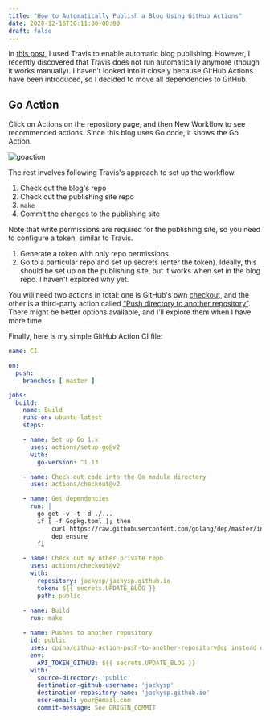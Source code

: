 ```yaml
---
title: "How to Automatically Publish a Blog Using GitHub Actions"
date: 2020-12-16T16:11:00+08:00
draft: false
---
```


In [this post](/posts/travis-git-push), I used Travis to enable automatic blog publishing. However, I recently discovered that Travis does not run automatically anymore (though it works manually). I haven’t looked into it closely because GitHub Actions have been introduced, so I decided to move all dependencies to GitHub.

## Go Action

Click on Actions on the repository page, and then New Workflow to see recommended actions. Since this blog uses Go code, it shows the Go Action.

![goaction](/posts/images/20201216163209.png)

The rest involves following Travis's approach to set up the workflow.

1. Check out the blog's repo
2. Check out the publishing site repo
3. `make`
4. Commit the changes to the publishing site

Note that write permissions are required for the publishing site, so you need to configure a token, similar to Travis.

1. Generate a token with only repo permissions
2. Go to a particular repo and set up secrets (enter the token). Ideally, this should be set up on the publishing site, but it works when set in the blog repo. I haven't explored why yet.

You will need two actions in total: one is GitHub's own [checkout](https://github.com/actions/checkout), and the other is a third-party action called [“Push directory to another repository”](https://github.com/marketplace/actions/push-directory-to-another-repository). There might be better options available, and I’ll explore them when I have more time.

Finally, here is my simple GitHub Action CI file:

```yaml
name: CI

on:
  push:
    branches: [ master ]

jobs:
  build:
    name: Build
    runs-on: ubuntu-latest
    steps:

    - name: Set up Go 1.x
      uses: actions/setup-go@v2
      with:
        go-version: ^1.13

    - name: Check out code into the Go module directory
      uses: actions/checkout@v2

    - name: Get dependencies
      run: |
        go get -v -t -d ./...
        if [ -f Gopkg.toml ]; then
            curl https://raw.githubusercontent.com/golang/dep/master/install.sh | sh
            dep ensure
        fi

    - name: Check out my other private repo
      uses: actions/checkout@v2
      with:
        repository: jackysp/jackysp.github.io
        token: ${{ secrets.UPDATE_BLOG }}
        path: public

    - name: Build
      run: make
    
    - name: Pushes to another repository
      id: public
      uses: cpina/github-action-push-to-another-repository@cp_instead_of_deleting
      env:
        API_TOKEN_GITHUB: ${{ secrets.UPDATE_BLOG }}
      with:
        source-directory: 'public'
        destination-github-username: 'jackysp'
        destination-repository-name: 'jackysp.github.io'
        user-email: your@email.com
        commit-message: See ORIGIN_COMMIT
```
